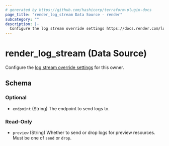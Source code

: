 ```yaml
---
# generated by https://github.com/hashicorp/terraform-plugin-docs
page_title: "render_log_stream Data Source - render"
subcategory: ""
description: |-
  Configure the log stream override settings https://docs.render.com/log-streams#setup for this owner.
---
```


# render_log_stream (Data Source)

Configure the [log stream override settings](https://docs.render.com/log-streams#setup) for this owner.



<!-- schema generated by tfplugindocs -->
## Schema

### Optional

- `endpoint` (String) The endpoint to send logs to.

### Read-Only

- `preview` (String) Whether to send or drop logs for preview resources. Must be one of `send` or `drop`.
